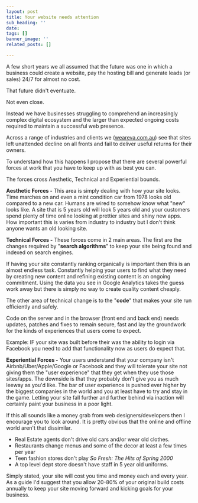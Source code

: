 ```yaml
---
layout: post
title: Your website needs attention
sub_heading: ''
date: 
tags: []
banner_image: ''
related_posts: []

---
```

A few short years we all assumed that the future was one in which a business could create a website, pay the hosting bill and generate leads (or sales) 24/7 for almost no cost.

That future didn't eventuate.

Not even close.

Instead we have businesses struggling to comprehend an increasingly complex digital ecosystem and the larger than expected ongoing costs required to maintain a successful web presence.

Across a range of industries and clients we ([weareva.com.au](http://weareva.com.au/)) see that sites left unattended decline on all fronts and fail to deliver useful returns for their owners.

To understand how this happens I propose that there are several powerful forces at work that you have to keep up with as best you can.

The forces cross Aesthetic, Technical and Experiential bounds.

**Aesthetic Forces -** This area is simply dealing with how your site looks. Time marches on and even a mint condition car from 1978 looks old compared to a new car. Humans are wired to somehow know what "new" looks like. A site that is 5 years old will look 5 years old and your customers spend plenty of time online looking at prettier sites and shiny new apps. How important this is varies from industry to industry but I don't think anyone wants an old looking site.

**Technical Forces -** These forces come in 2 main areas. The first are the changes required by "**search algorithms**" to keep your site being found and indexed on search engines.

If having your site constantly ranking organically is important then this is an almost endless task. Constantly helping your users to find what they need by creating new content and refining existing content is an ongoing commitment. Using the data you see in Google Analytics takes the guess work away but there is simply no way to create quality content cheaply.

The other area of technical change is to the "**code**" that makes your site run efficiently and safely.

Code on the server and in the browser (front end and back end) needs updates, patches and fixes to remain secure, fast and lay the groundwork for the kinds of experiences that users come to expect.

Example: IF your site was built before their was the ability to login via Facebook you need to add that functionality now as users do expect that.

**Experiential Forces -** Your users understand that your company isn't Airbnb/Uber/Apple/Google or Facebook and they will tolerate your site not giving them the "user experience" that they get when they use those sites/apps. The downside is that they probably don't give you as much leeway as you'd like. The bar of user experience is pushed ever higher by the biggest companies in the world and you at least have to try and stay in the game. Letting your site fall further and further behind via inaction will certainly paint your business in a poor light.

If this all sounds like a money grab from web designers/developers then I encourage you to look around. It is pretty obvious that the online and offline world aren't that dissimilar.

* Real Estate agents don't drive old cars and/or wear old clothes.
* Restaurants change menus and some of the decor at least a few times per year
* Teen fashion stores don't play _So Fresh: The Hits of Spring 2000_
* A top level dept store doesn't have staff in 5 year old uniforms.

Simply stated, your site will cost you time and money each and every year. As a guide I'd suggest that you allow 20-80% of your original build costs annually to keep your site moving forward and kicking goals for your business.